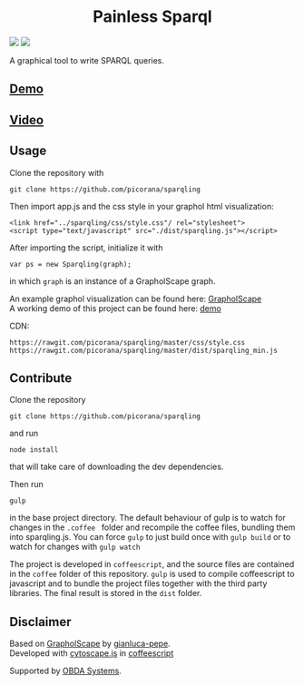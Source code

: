 <div style='text-align: center'><h1><b>Painless Sparql</b></h1></div>

<a class="badge-align" href="https://www.codacy.com/app/picorana/painless_sparql?utm_source=github.com&amp;utm_medium=referral&amp;utm_content=picorana/painless_sparql&amp;utm_campaign=Badge_Grade"><img src="https://api.codacy.com/project/badge/Grade/b728a529586a4a1ba3cb6c1d17471b17"/></a> <img src="https://david-dm.org/picorana/painless_sparql.svg"/>

A graphical tool to write SPARQL queries.

## [Demo](https://picorana.github.io/sparqling/)
## [Video](https://www.youtube.com/watch?v=5Vla5h8W5sg&feature=youtu.be)

## Usage
Clone the repository with 

	git clone https://github.com/picorana/sparqling

Then import app.js and the css style in your graphol html visualization:
	
	<link href="../sparqling/css/style.css"/ rel="stylesheet">
	<script type="text/javascript" src="./dist/sparqling.js"></script>

After importing the script, initialize it with

	var ps = new Sparqling(graph);
	
in which `graph` is an instance of a GrapholScape graph.

An example graphol visualization can be found here: [GrapholScape](https://gianluca-pepe.github.io/GrapholScape/)   
A working demo of this project can be found here: [demo](https://picorana.github.io/sparqling/)

CDN:   
	
	https://rawgit.com/picorana/sparqling/master/css/style.css
	https://rawgit.com/picorana/sparqling/master/dist/sparqling_min.js


## Contribute

Clone the repository

	git clone https://github.com/picorana/sparqling

and run    

	node install

that will take care of downloading the dev dependencies.

Then run
	
	gulp

in the base project directory. The default behaviour of gulp is to watch for changes in the `.coffee ` folder and recompile
the coffee files, bundling them into sparqling.js. You can force `gulp` to just build once with `gulp build` 
or to watch for changes with `gulp watch`

The project is developed in `coffeescript`, and the source files are contained in the `coffee` folder of this repository. `gulp` is used to compile coffeescript to javascript and to bundle the project files together with the third party libraries. The final result is stored in the `dist` folder.

## Disclaimer 
Based on [GrapholScape](https://github.com/gianluca-pepe/GrapholScape) by [gianluca-pepe](https://github.com/gianluca-pepe).   
Developed with [cytoscape.js](http://js.cytoscape.org) in [coffeescript](http://coffeescript.org)

Supported by [OBDA Systems](https://www.obdasystems.com).
